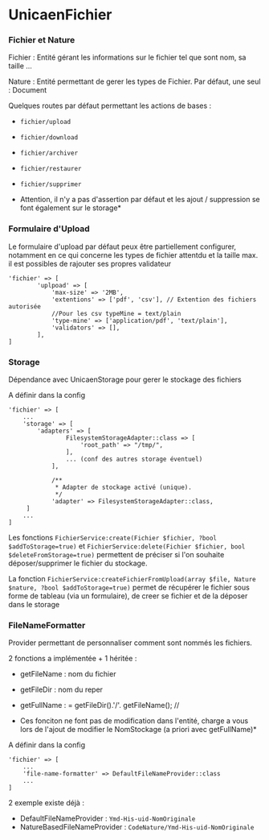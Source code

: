 # UnicaenFichier

### Fichier et Nature

Fichier : Entité gérant les informations sur le fichier tel que sont nom, sa taille ...

Nature : Entité permettant de gerer les types de Fichier.
Par défaut, une seul : Document

Quelques routes par défaut permettant les actions de bases :
* `fichier/upload`
* `fichier/download`
* `fichier/archiver`
* `fichier/restaurer`
* `fichier/supprimer`

* Attention, il n'y a pas d'assertion par défaut et les ajout / suppression se font également sur le storage*

### Formulaire d'Upload

Le formulaire d'upload par défaut peux être partiellement configurer, notamment en ce qui concerne les types de fichier attentdu et la taille max.
il est possibles de rajouter ses propres validateur

```
'fichier' => [
        'uplpoad' => [
            'max-size' => '2MB',
            'extentions' => ['pdf', 'csv'], // Extention des fichiers autorisée
            //Pour les csv typeMine = text/plain
            'type-mine' => ['application/pdf', 'text/plain'],
            'validators' => [],
        ],
]
```

### Storage
Dépendance avec UnicaenStorage pour gerer le stockage des fichiers

A définir dans la config
```
'fichier' => [
    ...    
    'storage' => [
        'adapters' => [
                FilesystemStorageAdapter::class => [
                    'root_path' => "/tmp/",
                ],
                ... (conf des autres storage éventuel)
            ],

            /**
             * Adapter de stockage activé (unique).
             */
            'adapter' => FilesystemStorageAdapter::class,
     ]      
    ...    
]
```

Les fonctions `FichierService:create(Fichier $fichier, ?bool $addToStorage=true)` et 
`FichierService:delete(Fichier $fichier, bool $deleteFromStorage=true)` permettent de préciser si l'on souhaite déposer/supprimer le fichier du stockage.

La fonction `FichierService:createFichierFromUpload(array $file, Nature $nature, ?bool $addToStorage=true)`
permet de récupérer le fichier sous forme de tableau (via un formulaire), de creer se fichier et de la déposer dans le storage

### FileNameFormatter

Provider permettant de personnaliser comment sont nommés les fichiers.

2 fonctions a implémentée + 1 héritée : 
* getFileName : nom du fichier
* getFileDir : nom du reper
* getFullName : = getFileDir().'/'. getFileName(); //

* Ces fonciton ne font pas de modification dans l'entité, charge a vous lors de l'ajout de modifier le NomStockage (a priori avec getFullName)*

A définir dans la config
```
'fichier' => [
    ...
    'file-name-formatter' => DefaultFileNameProvider::class
    ...
]
```

2 exemple existe déjà :
* DefaultFileNameProvider : `Ymd-His-uid-NomOriginale`
* NatureBasedFileNameProvider : `CodeNature/Ymd-His-uid-NomOriginale`

